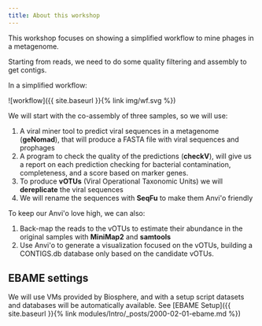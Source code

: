 ```yaml
---
title: About this workshop
---
```


This workshop focuses on showing a simplified workflow
to mine phages in a metagenome.

Starting from reads, we need to do some quality filtering and assembly to get contigs.

In a simplified workflow:

![workflow]({{ site.baseurl }}{% link img/wf.svg %})

We will start with the co-assembly of three samples, so we will use:

1. A viral miner tool to predict viral sequences in a metagenome (**geNomad**), that will produce a FASTA file with viral sequences and prophages
2. A program to check the quality of the predictions (**checkV**), will give us a report on each prediction checking for bacterial contamination, completeness, and a score based on marker genes.
3. To produce **vOTUs** (Viral Operational Taxonomic Units) we will **dereplicate** the viral sequences
4. We will rename the sequences with **SeqFu** to make them Anvi'o friendly

To keep our Anvi'o love high, we can also:

1. Back-map the reads to the vOTUs to estimate their abundance in the original samples with **MiniMap2** and **samtools**
2. Use Anvi'o to generate a visualization focused on the vOTUs, building a CONTIGS.db database only based on the candidate vOTUs.

## EBAME settings

We will use VMs provided by Biosphere, and with a setup script datasets and databases will be automatically available.
See [EBAME Setup]({{ site.baseurl }}{% link modules/Intro/_posts/2000-02-01-ebame.md  %})

